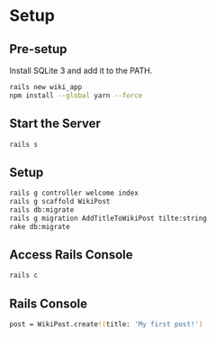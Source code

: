 # Setup

## Pre-setup

Install SQLite 3 and add it to the PATH.

```bash
rails new wiki_app
npm install --global yarn --force
```

## Start the Server

```bash
rails s
```

## Setup

```bash
rails g controller welcome index
rails g scaffold WikiPost
rails db:migrate
rails g migration AddTitleToWikiPost tilte:string
rake db:migrate
```

## Access Rails Console

```bash
rails c
```

## Rails Console

```bash
post = WikiPost.create!(title: 'My first post!')
```
